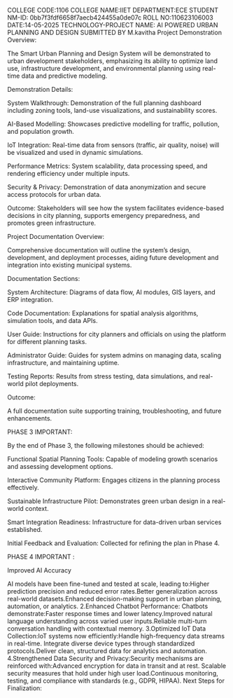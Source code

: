 COLLEGE CODE:1106
COLLEGE NAME:IIET
DEPARTMENT:ECE
STUDENT NM-ID: 0bb7f3fdf6658f7aecb424455a0de07c
ROLL NO:110623106003
DATE:14-05-2025
TECHNOLOGY-PROJECT NAME: AI POWERED URBAN
PLANNING AND DESIGN
SUBMITTED BY
M.kavitha
Project Demonstration
Overview:

The Smart Urban Planning and Design System will be demonstrated to urban development stakeholders, emphasizing its ability to optimize land use, infrastructure development, and environmental planning using real-time data and predictive modeling.

Demonstration Details:

System Walkthrough: Demonstration of the full planning dashboard including zoning tools, land-use visualizations, and sustainability scores.

AI-Based Modelling: Showcases predictive modelling for traffic, pollution, and population growth.

IoT Integration: Real-time data from sensors (traffic, air quality, noise) will be visualized and used in dynamic simulations.

Performance Metrics: System scalability, data processing speed, and rendering efficiency under multiple inputs.

Security & Privacy: Demonstration of data anonymization and secure access protocols for urban data.

Outcome: Stakeholders will see how the system facilitates evidence-based decisions in city planning, supports emergency preparedness, and promotes green infrastructure.

Project Documentation
Overview:

Comprehensive documentation will outline the system’s design, development, and deployment processes, aiding future development and integration into existing municipal systems.

Documentation Sections:

System Architecture: Diagrams of data flow, AI modules, GIS layers, and ERP integration.

Code Documentation: Explanations for spatial analysis algorithms, simulation tools, and data APIs.

User Guide: Instructions for city planners and officials on using the platform for different planning tasks.

Administrator Guide: Guides for system admins on managing data, scaling infrastructure, and maintaining uptime.

Testing Reports: Results from stress testing, data simulations, and real-world pilot deployments.

Outcome:

A full documentation suite supporting training, troubleshooting, and future enhancements.

PHASE 3 IMPORTANT:

By the end of Phase 3, the following milestones should be achieved:

Functional Spatial Planning Tools: Capable of modeling growth scenarios and assessing development options.

Interactive Community Platform: Engages citizens in the planning process effectively.

Sustainable Infrastructure Pilot: Demonstrates green urban design in a real-world context.

Smart Integration Readiness: Infrastructure for data-driven urban services established.

Initial Feedback and Evaluation: Collected for refining the plan in Phase 4.

PHASE 4 IMPORTANT :

Improved AI Accuracy

AI models have been fine-tuned and tested at scale, leading to:Higher prediction precision and reduced error rates.Better generalization across real-world datasets.Enhanced decision-making support in urban planning, automation, or analytics.
2.Enhanced Chatbot Performance: Chatbots demonstrate:Faster response times and lower latency.Improved natural language understanding across varied user inputs.Reliable multi-turn conversation handling with contextual memory.
3.Optimized IoT Data Collection:IoT systems now efficiently:Handle high-frequency data streams in real-time.
Integrate diverse device types through standardized protocols.Deliver clean, structured data for analytics and automation.
4.Strengthened Data Security and Privacy:Security mechanisms are reinforced with:Advanced encryption for data in transit and at rest.
Scalable security measures that hold under high user load.Continuous monitoring, testing, and compliance with standards (e.g., GDPR, HIPAA).
Next Steps for Finalization:
